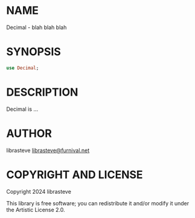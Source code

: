 NAME
====

Decimal - blah blah blah

SYNOPSIS
========

```raku
use Decimal;
```

DESCRIPTION
===========

Decimal is ...

AUTHOR
======

librasteve <librasteve@furnival.net>

COPYRIGHT AND LICENSE
=====================

Copyright 2024 librasteve

This library is free software; you can redistribute it and/or modify it under the Artistic License 2.0.

